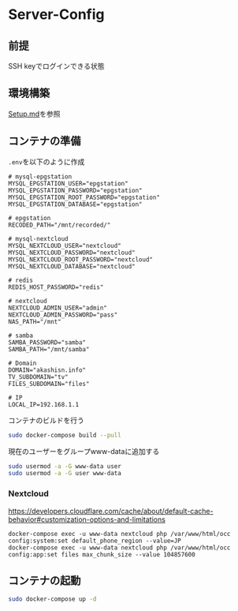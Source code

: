 # Server-Config

## 前提
SSH keyでログインできる状態

## 環境構築
[Setup.md](docs/Setup.md)を参照

## コンテナの準備

`.env`を以下のように作成
```env
# mysql-epgstation
MYSQL_EPGSTATION_USER="epgstation"
MYSQL_EPGSTATION_PASSWORD="epgstation"
MYSQL_EPGSTATION_ROOT_PASSWORD="epgstation"
MYSQL_EPGSTATION_DATABASE="epgstation"

# epgstation
RECODED_PATH="/mnt/recorded/"

# mysql-nextcloud
MYSQL_NEXTCLOUD_USER="nextcloud"
MYSQL_NEXTCLOUD_PASSWORD="nextcloud"
MYSQL_NEXTCLOUD_ROOT_PASSWORD="nextcloud"
MYSQL_NEXTCLOUD_DATABASE="nextcloud"

# redis
REDIS_HOST_PASSWORD="redis"

# nextcloud
NEXTCLOUD_ADMIN_USER="admin"
NEXTCLOUD_ADMIN_PASSWORD="pass"
NAS_PATH="/mnt"

# samba
SAMBA_PASSWORD="samba"
SAMBA_PATH="/mnt/samba"

# Domain
DOMAIN="akashisn.info"
TV_SUBDOMAIN="tv"
FILES_SUBDOMAIN="files"

# IP
LOCAL_IP=192.168.1.1
```

コンテナのビルドを行う

```bash
sudo docker-compose build --pull
```

現在のユーザーをグループwww-dataに追加する

```bash
sudo usermod -a -G www-data user
sudo usermod -a -G user www-data
```

### Nextcloud

https://developers.cloudflare.com/cache/about/default-cache-behavior#customization-options-and-limitations

```
docker-compose exec -u www-data nextcloud php /var/www/html/occ config:system:set default_phone_region --value=JP
docker-compose exec -u www-data nextcloud php /var/www/html/occ config:app:set files max_chunk_size --value 104857600
```

## コンテナの起動

```bash
sudo docker-compose up -d
```
